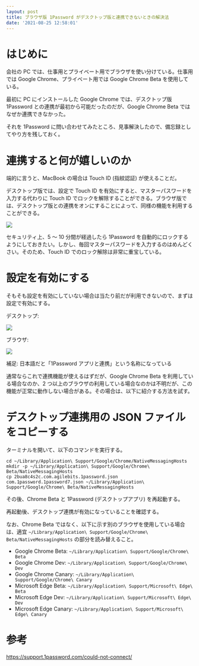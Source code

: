 ```yaml
---
layout: post
title: ブラウザ版 1Password がデスクトップ版と連携できないときの解決法
date: '2021-08-25 12:58:01'
---
```


# はじめに
会社の PC では、仕事用とプライベート用でブラウザを使い分けている。仕事用では Google Chrome、プライベート用では Google Chrome Beta を使用している。

最初に PC にインストールした Google Chrome では、デスクトップ版 1Password との連携が最初から可能だったのだが、Google Chrome Beta ではなぜか連携できなかった。

それを 1Password に問い合わせてみたところ、見事解決したので、備忘録としてやり方を残しておく。

# 連携すると何が嬉しいのか
端的に言うと、MacBook の場合は Touch ID (指紋認証) が使えることだ。

デスクトップ版では、設定で Touch ID を有効にすると、マスターパスワードを入力する代わりに Touch ID でロックを解除することができる。ブラウザ版では、デスクトップ版との連携をオンにすることによって、同様の機能を利用することができる。

![](/content/images/2021/08/Screen-Shot-2021-08-25-at-21.16.23.png)

セキュリティ上、5 〜 10 分間が経過したら 1Password を自動的にロックするようにしておきたい。しかし、毎回マスターパスワードを入力するのはめんどくさい。そのため、Touch ID でのロック解除は非常に重宝している。

# 設定を有効にする
そもそも設定を有効にしていない場合は当たり前だが利用できないので、まずは設定で有効にする。

デスクトップ:

![](/content/images/2021/08/Screen-Shot-2021-08-25-at-21.22.06.png)

ブラウザ:

![](/content/images/2021/08/Screen-Shot-2021-08-25-at-21.11.11.png)

補足: 日本語だと「1Password アプリと連携」という名称になっている

通常ならこれで連携機能が使えるはずだが、Google Chrome Beta を利用している場合なのか、2 つ以上のブラウザの利用している場合なのかは不明だが、この機能が正常に動作しない場合がある。その場合は、以下に紹介する方法を試す。

# デスクトップ連携用の JSON ファイルをコピーする
ターミナルを開いて、以下のコマンドを実行する。

```shell:Shell
cd ~/Library/Application\ Support/Google/Chrome/NativeMessagingHosts
mkdir -p ~/Library/Application\ Support/Google/Chrome\ Beta/NativeMessagingHosts
cp 2bua8c4s2c.com.agilebits.1password.json com.1password.1password7.json ~/Library/Application\ Support/Google/Chrome\ Beta/NativeMessagingHosts
```

その後、Chrome Beta と 1Password (デスクトップアプリ) を再起動する。

再起動後、デスクトップ連携が有効になっていることを確認する。

なお、Chrome Beta ではなく、以下に示す別のブラウザを使用している場合は、適宜 `~/Library/Application\ Support/Google/Chrome\ Beta/NativeMessagingHosts` の部分を読み替えること。

* Google Chrome Beta: `~/Library/Application\ Support/Google/Chrome\ Beta`
* Google Chrome Dev: `~/Library/Application\ Support/Google/Chrome\ Dev`
* Google Chrome Canary: `~/Library/Application\ Support/Google/Chrome\ Canary`
* Microsoft Edge Beta: `~/Library/Application\ Support/Microsoft\ Edge\ Beta`
* Microsoft Edge Dev: `~/Library/Application\ Support/Microsoft\ Edge\ Dev`
* Microsoft Edge Canary: `~/Library/Application\ Support/Microsoft\ Edge\ Canary`

# 参考
https://support.1password.com/could-not-connect/